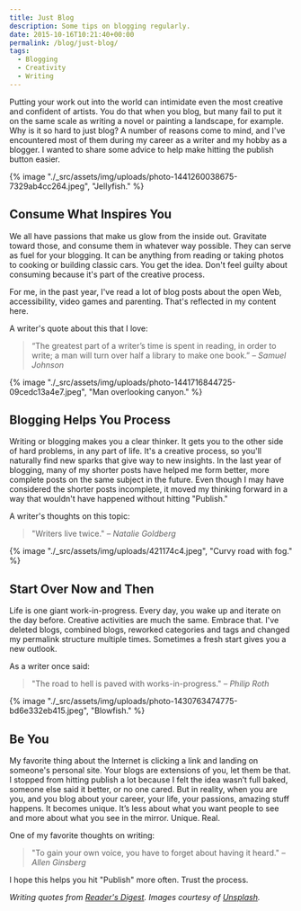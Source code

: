 ```yaml
---
title: Just Blog
description: Some tips on blogging regularly.
date: 2015-10-16T10:21:40+00:00
permalink: /blog/just-blog/
tags:
  - Blogging
  - Creativity
  - Writing
---
```


Putting your work out into the world can intimidate even the most creative and confident of artists. You do that when you blog, but many fail to put it on the same scale as writing a novel or painting a landscape, for example. Why is it so hard to just blog? A number of reasons come to mind, and I've encountered most of them during my career as a writer and my hobby as a blogger. I wanted to share some advice to help make hitting the publish button easier.

{% image "./_src/assets/img/uploads/photo-1441260038675-7329ab4cc264.jpeg", "Jellyfish." %}

## Consume What Inspires You

We all have passions that make us glow from the inside out. Gravitate toward those, and consume them in whatever way possible. They can serve as fuel for your blogging. It can be anything from reading or taking photos to cooking or building classic cars. You get the idea. Don't feel guilty about consuming because it's part of the creative process.

For me, in the past year, I've read a lot of blog posts about the open Web, accessibility, video games and parenting. That's reflected in my content here.

A writer's quote about this that I love:

> “The greatest part of a writer’s time is spent in reading, in order to write; a man will turn over half a library to make one book.”
> <cite>– Samuel Johnson</cite>

{% image "./_src/assets/img/uploads/photo-1441716844725-09cedc13a4e7.jpeg", "Man overlooking canyon." %}

## Blogging Helps You Process

Writing or blogging makes you a clear thinker. It gets you to the other side of hard problems, in any part of life. It's a creative process, so you'll naturally find new sparks that give way to new insights. In the last year of blogging, many of my shorter posts have helped me form better, more complete posts on the same subject in the future. Even though I may have considered the shorter posts incomplete, it moved my thinking forward in a way that wouldn't have happened without hitting "Publish."

A writer's thoughts on this topic:

> "Writers live twice."
> <cite>– Natalie Goldberg</cite>

{% image "./_src/assets/img/uploads/421174c4.jpeg", "Curvy road with fog." %}

## Start Over Now and Then

Life is one giant work-in-progress. Every day, you wake up and iterate on the day before. Creative activities are much the same. Embrace that. I've deleted blogs, combined blogs, reworked categories and tags and changed my permalink structure multiple times. Sometimes a fresh start gives you a new outlook.

As a writer once said:

> "The road to hell is paved with works-in-progress."
> <cite>– Philip Roth</cite>

{% image "./_src/assets/img/uploads/photo-1430763474775-bd6e332eb415.jpeg", "Blowfish." %}

## Be You

My favorite thing about the Internet is clicking a link and landing on someone's personal site. Your blogs are extensions of you, let them be that. I stopped from hitting publish a lot because I felt the idea wasn’t full baked, someone else said it better, or no one cared. But in reality, when you are you, and you blog about your career, your life, your passions, amazing stuff happens. It becomes unique. It’s less about what you want people to see and more about what you see in the mirror. Unique. Real.

One of my favorite thoughts on writing:

> "To gain your own voice, you have to forget about having it heard."
> <cite>– Allen Ginsberg</cite>

I hope this helps you hit "Publish" more often. Trust the process.

_Writing quotes from [Reader's Digest](http://www.writersdigest.com/editor-blogs/there-are-no-rules/72-of-the-best-quotes-about-writing). Images courtesy of [Unsplash](https://unsplash.com/)._
